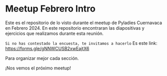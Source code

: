 # Meetup  Febrero Intro

Este es el repositorio de lo visto durante el meetup de Pyladies Cuernavaca en Febrero 2024.
En este repositorio encontraran las diapositivas y ejercicios que realizamos durante esta reunión. 

` Si no has contestado la encuesta, te invitamos a hacerlo `
Es este link: https://forms.gle/gNNWCUSB2xwEajtX6

Para organizar mejor cada sección.

¡Nos vemos el próximo meetup!

